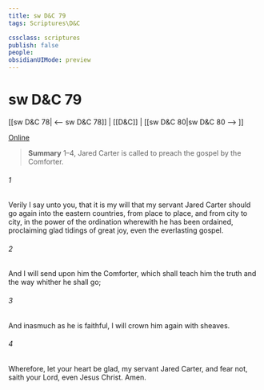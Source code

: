 ```yaml
---
title: sw D&C 79
tags: Scriptures\D&C

cssclass: scriptures
publish: false
people:
obsidianUIMode: preview
---
```


# sw D&C 79
[[sw D&C 78| <-- sw D&C 78]] | [[D&C]] | [[sw D&C 80|sw D&C 80 --> ]]

[Online](https://churchofjesuschrist.org/study/scriptures/dc-testament/dc/79?lang=eng)

> __Summary__
1–4, Jared Carter is called to preach the gospel by the Comforter.

###### 1 
Verily I say unto you, that it is my will that my servant Jared Carter should go again into the eastern countries, from place to place, and from city to city, in the power of the ordination wherewith he has been ordained, proclaiming glad tidings of great joy, even the everlasting gospel.

###### 2 
And I will send upon him the Comforter, which shall teach him the truth and the way whither he shall go;

###### 3 
And inasmuch as he is faithful, I will crown him again with sheaves.

###### 4 
Wherefore, let your heart be glad, my servant Jared Carter, and fear not, saith your Lord, even Jesus Christ. Amen.

